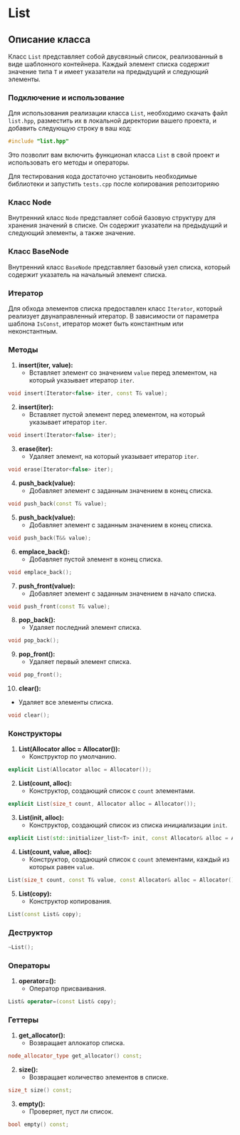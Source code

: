 # List

## Описание класса

Класс `List` представляет собой двусвязный список, реализованный в виде шаблонного контейнера. Каждый элемент списка содержит значение типа `T` и имеет указатели на предыдущий и следующий элементы.

### Подключение и использование

Для использования реализации класса `List`, необходимо скачать файл `list.hpp`, разместить их в локальной директории вашего проекта, и добавить следующую строку в ваш код:

```cpp
#include "list.hpp"
```

Это позволит вам включить функционал класса `List` в свой проект и использовать его методы и операторы.

Для тестирования кода достаточно установить необходимые библиотеки и запустить `tests.cpp` после копирования репозиторияю

### Класс Node

Внутренний класс `Node` представляет собой базовую структуру для хранения значений в списке. Он содержит указатели на предыдущий и следующий элементы, а также значение.

### Класс BaseNode

Внутренний класс `BaseNode` представляет базовый узел списка, который содержит указатель на начальный элемент списка.

### Итератор

Для обхода элементов списка предоставлен класс `Iterator`, который реализует двунаправленный итератор. В зависимости от параметра шаблона `IsConst`, итератор может быть константным или неконстантным.

### Методы

1. **insert(iter, value):**
   - Вставляет элемент со значением `value` перед элементом, на который указывает итератор `iter`.

```cpp
void insert(Iterator<false> iter, const T& value);
```

2. **insert(iter):**
   - Вставляет пустой элемент перед элементом, на который указывает итератор `iter`.

```cpp
void insert(Iterator<false> iter);
```

3. **erase(iter):**
   - Удаляет элемент, на который указывает итератор `iter`.

```cpp
void erase(Iterator<false> iter);
```

4. **push_back(value):**
   - Добавляет элемент с заданным значением в конец списка.

```cpp
void push_back(const T& value);
```

5. **push_back(value):**
   - Добавляет элемент с заданным значением в конец списка.

```cpp
void push_back(T&& value);
```

6. **emplace_back():**
   - Добавляет пустой элемент в конец списка.

```cpp
void emplace_back();
```

7. **push_front(value):**
   - Добавляет элемент с заданным значением в начало списка.

```cpp
void push_front(const T& value);
```

8. **pop_back():**
   - Удаляет последний элемент списка.

```cpp
void pop_back();
```

9. **pop_front():**
   - Удаляет первый элемент списка.

```cpp
void pop_front();
```

10. **clear():**
   - Удаляет все элементы списка.

```cpp
void clear();
```

### Конструкторы

1. **List(Allocator alloc = Allocator()):**
   - Конструктор по умолчанию.

```cpp
explicit List(Allocator alloc = Allocator());
```

2. **List(count, alloc):**
   - Конструктор, создающий список с `count` элементами.

```cpp
explicit List(size_t count, Allocator alloc = Allocator());
```

3. **List(init, alloc):**
   - Конструктор, создающий список из списка инициализации `init`.

```cpp
explicit List(std::initializer_list<T> init, const Allocator& alloc = Allocator());
```

4. **List(count, value, alloc):**
   - Конструктор, создающий список с `count` элементами, каждый из которых равен `value`.

```cpp
List(size_t count, const T& value, const Allocator& alloc = Allocator());
```

5. **List(copy):**
   - Конструктор копирования.

```cpp
List(const List& copy);
```

### Деструктор

```cpp
~List();
```

### Операторы

1. **operator=():**
   - Оператор присваивания.

```cpp
List& operator=(const List& copy);
```

### Геттеры

1. **get_allocator():**
   - Возвращает аллокатор списка.

```cpp
node_allocator_type get_allocator() const;
```

2. **size():**
   - Возвращает количество элементов в списке.

```cpp
size_t size() const;
```

3. **empty():**
   - Проверяет, пуст ли список.

```cpp
bool empty() const;
```
